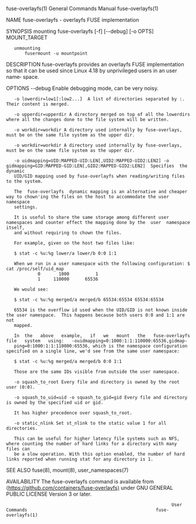 fuse-overlayfs(1)                                             General Commands Manual                                            fuse-overlayfs(1)

NAME
       fuse-overlayfs - overlayfs FUSE implementation

SYNOPSIS
       mounting
           fuse-overlayfs [-f] [--debug] [-o OPTS] MOUNT_TARGET

       unmounting
           fusermount -u mountpoint

DESCRIPTION
       fuse-overlayfs  provides  an  overlayfs  FUSE implementation so that it can be used since Linux 4.18 by unprivileged users in an user name‐
       space.

OPTIONS
       --debug Enable debugging mode, can be very noisy.

       -o lowerdir=low1[:low2...]  A list of directories separated by :.  Their content is merged.

       -o upperdir=upperdir A directory merged on top of all the lowerdirs where all the changes done to the file system will be written.

       -o workdir=workdir A directory used internally by fuse-overlays, must be on the same file system as the upper dir.

       -o workdir=workdir A directory used internally by fuse-overlays, must be on the same file system as the upper dir.

       -o uidmapping=UID:MAPPED-UID:LEN[,UID2:MAPPED-UID2:LEN2] -o  gidmapping=GID:MAPPED-GID:LEN[,GID2:MAPPED-GID2:LEN2]  Specifies  the  dynamic
       UID/GID mapping used by fuse-overlayfs when reading/writing files to the system.

       The  fuse-overlayfs  dynamic mapping is an alternative and cheaper way to chown'ing the files on the host to accommodate the user namespace
       settings.

       It is useful to share the same storage among different user namespaces and counter effect the mapping done by the  user  namespace  itself,
       and without requiring to chown the files.

       For example, given on the host two files like:

       $ stat -c %u:%g lower/a lower/b 0:0 1:1

       When we run in a user namespace with the following configuration: $ cat /proc/self/uid_map
                0       1000          1
                1     110000      65536

       We would see:

       $ stat -c %u:%g merged/a merged/b 65534:65534 65534:65534

       65534 is the overflow id used when the UID/GID is not known inside the user namespace.  This happens because both users 0:0 and 1:1 are not
       mapped.

       In  the   above   example,   if   we   mount   the   fuse-overlayfs   file   system   using:   -ouidmapping=0:1000:1:1:110000:65536,gidmap‐
       ping=0:1000:1:1:110000:65536, which is the namespace configuration specified on a single line, we'd see from the same user namespace:

       $ stat -c %u:%g merged/a merged/b 0:0 1:1

       Those are the same IDs visible from outside the user namespace.

       -o squash_to_root Every file and directory is owned by the root user (0:0).

       -o squash_to_uid=uid -o squash_to_gid=gid Every file and directory is owned by the specified uid or gid.

       It has higher precedence over squash_to_root.

       -o static_nlink Set st_nlink to the static value 1 for all directories.

       This can be useful for higher latency file systems such as NFS, where counting the number of hard links for a directory with many files can
       be a slow operation. With this option enabled, the number of hard links reported when running stat for any directory is 1.

SEE ALSO
       fuse(8), mount(8), user_namespaces(7)

AVAILABILITY
       The fuse-overlayfs command is available from ⟨https://github.com/containers/fuse-overlayfs⟩ under GNU GENERAL PUBLIC LICENSE Version  3  or
       later.

                                                                   User Commands                                                 fuse-overlayfs(1)
